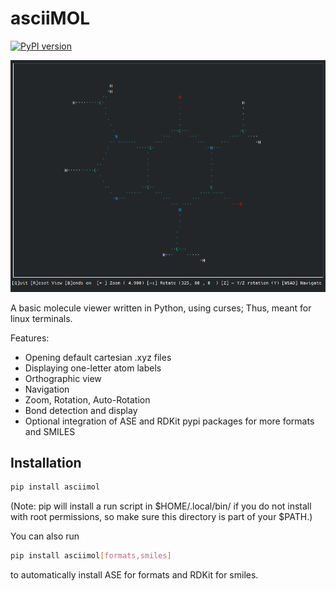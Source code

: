 # asciiMOL

[![PyPI version](https://badge.fury.io/py/asciimol.svg)](https://badge.fury.io/py/asciimol)

![Screenshots](https://raw.githubusercontent.com/dewberryants/asciiMol/master/docs/anim.gif)

A basic molecule viewer written in Python, using curses; Thus, meant for linux terminals.

Features:

* Opening default cartesian .xyz files
* Displaying one-letter atom labels
* Orthographic view
* Navigation
* Zoom, Rotation, Auto-Rotation
* Bond detection and display
* Optional integration of ASE and RDKit pypi packages for more formats and SMILES

## Installation

```sh
pip install asciimol
```

(Note: pip will install a run script in $HOME/.local/bin/ if you do not install with root permissions, so make sure this
directory is part of your $PATH.)

You can also run

```sh
pip install asciimol[formats,smiles]
```

to automatically install ASE for formats and RDKit for smiles.